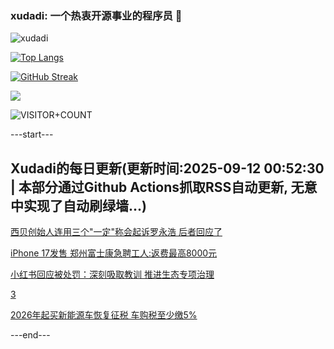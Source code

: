 ### xudadi: 一个热衷开源事业的程序员 👋

![xudadi](https://github-readme-stats-git-masterorgs-github-readme-stats-team.vercel.app/api?username=xudadi)

[![Top Langs](https://github-readme-stats.vercel.app/api/top-langs/?username=xudadi)](https://github.com/anuraghazra/github-readme-stats)

[![GitHub Streak](https://streak-stats.demolab.com?user=xudadi&locale=zh_Hans)](https://git.io/streak-stats)

![](https://raw.githubusercontent.com/xudadi/xudadi/main/assets/github-contribution-grid-snake.svg)

![VISITOR+COUNT](https://komarev.com/ghpvc/?username=xudadi&label=VISITOR+COUNT)


---start---

## Xudadi的每日更新(更新时间:2025-09-12 00:52:30 | 本部分通过Github Actions抓取RSS自动更新, 无意中实现了自动刷绿墙...)

[西贝创始人连用三个"一定"称会起诉罗永浩 后者回应了](https://m.163.com/news/article/K97021RS0512B07B.html)

[iPhone 17发售 郑州富士康急聘工人:返费最高8000元](https://m.163.com/news/article/K96OPHPT051492T3.html)

[小红书回应被处罚：深刻吸取教训 推进生态专项治理](https://m.163.com/news/article/K96M2UPQ0001899O.html)

[3](https://m.163.com/touch/news/sub/domestic)

[2026年起买新能源车恢复征税 车购税至少缴5%](https://m.163.com/news/article/K96C6SSH0519DDQ2.html)

---end---
